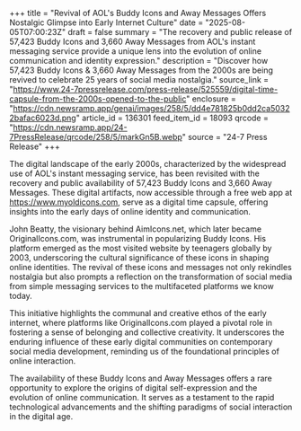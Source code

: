 +++
title = "Revival of AOL's Buddy Icons and Away Messages Offers Nostalgic Glimpse into Early Internet Culture"
date = "2025-08-05T07:00:23Z"
draft = false
summary = "The recovery and public release of 57,423 Buddy Icons and 3,660 Away Messages from AOL's instant messaging service provide a unique lens into the evolution of online communication and identity expression."
description = "Discover how 57,423 Buddy Icons & 3,660 Away Messages from the 2000s are being revived to celebrate 25 years of social media nostalgia."
source_link = "https://www.24-7pressrelease.com/press-release/525559/digital-time-capsule-from-the-2000s-opened-to-the-public"
enclosure = "https://cdn.newsramp.app/genai/images/258/5/dd4e781825b0dd2ca50322bafac6023d.png"
article_id = 136301
feed_item_id = 18093
qrcode = "https://cdn.newsramp.app/24-7PressRelease/qrcode/258/5/markGn5B.webp"
source = "24-7 Press Release"
+++

<p>The digital landscape of the early 2000s, characterized by the widespread use of AOL's instant messaging service, has been revisited with the recovery and public availability of 57,423 Buddy Icons and 3,660 Away Messages. These digital artifacts, now accessible through a free web app at <a href='https://www.myoldicons.com' rel='nofollow' target='_blank'>https://www.myoldicons.com</a>, serve as a digital time capsule, offering insights into the early days of online identity and communication.</p><p>John Beatty, the visionary behind AimIcons.net, which later became OriginalIcons.com, was instrumental in popularizing Buddy Icons. His platform emerged as the most visited website by teenagers globally by 2003, underscoring the cultural significance of these icons in shaping online identities. The revival of these icons and messages not only rekindles nostalgia but also prompts a reflection on the transformation of social media from simple messaging services to the multifaceted platforms we know today.</p><p>This initiative highlights the communal and creative ethos of the early internet, where platforms like OriginalIcons.com played a pivotal role in fostering a sense of belonging and collective creativity. It underscores the enduring influence of these early digital communities on contemporary social media development, reminding us of the foundational principles of online interaction.</p><p>The availability of these Buddy Icons and Away Messages offers a rare opportunity to explore the origins of digital self-expression and the evolution of online communication. It serves as a testament to the rapid technological advancements and the shifting paradigms of social interaction in the digital age.</p>